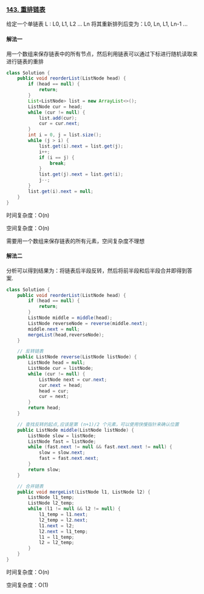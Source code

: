 ### [143. 重排链表](https://leetcode-cn.com/problems/reorder-list/)

给定一个单链表 L : L0, L1, L2 ... Ln
将其重新排列后变为：L0, Ln, L1, Ln-1 ...



#### 解法一

用一个数组来保存链表中的所有节点，然后利用链表可以通过下标进行随机读取来进行链表的重排

```java
class Solution {
    public void reorderList(ListNode head) {
        if (head == null) {
            return;
        }
        List<ListNode> list = new ArrayList<>();
        ListNode cur = head;
        while (cur != null) {
            list.add(cur);
            cur = cur.next;
        }
        int i = 0, j = list.size();
        while (j > i) {
            list.get(i).next = list.get(j);
            i++;
            if (i == j) {
                break;
            }
            list.get(j).next = list.get(i);
            j--;
        }
        list.get(i).next = null;
    }
}
```

时间复杂度：O(n)

空间复杂度：O(n)

需要用一个数组来保存链表的所有元素，空间复杂度不理想



#### 解法二

分析可以得到结果为：将链表后半段反转，然后将前半段和后半段合并即得到答案.

```java
class Solution {
	public void reorderList(ListNode head) {
        if (head == null) {
            return;
        }
        ListNode middle = middle(head);
        ListNode reverseNode = reverse(middle.next);
        middle.next = null;
        mergeList(head,reverseNode);
    }

    // 反转链表
    public ListNode reverse(ListNode listNode) {
        ListNode head = null;
        ListNode cur = listNode;
        while (cur != null) {
            ListNode next = cur.next;
            cur.next = head;
            head = cur;
            cur = next;
        }
        return head;
    }

    // 查找反转的起点,应该是第 (n+1)/2 个元素，可以使用快慢指针来确认位置
    public ListNode middle(ListNode listNode) {
        ListNode slow = listNode;
        ListNode fast = listNode;
        while (fast.next != null && fast.next.next != null) {
            slow = slow.next;
            fast = fast.next.next;
        }
        return slow;
    }

    // 合并链表
    public void mergeList(ListNode l1, ListNode l2) {
        ListNode l1_temp;
        ListNode l2_temp;
        while (l1 != null && l2 != null) {
            l1_temp = l1.next;
            l2_temp = l2.next;
            l1.next = l2;
            l2.next = l1_temp;
            l1 = l1_temp;
            l2 = l2_temp;
        }
    }
}
```

时间复杂度：O(n)

空间复杂度：O(1)

